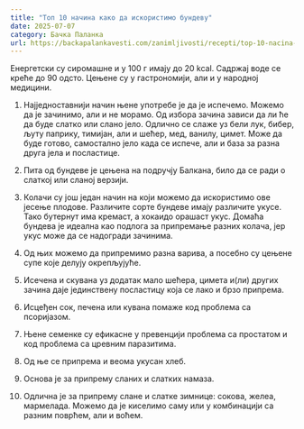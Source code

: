 ```yaml
---
title: "Топ 10 начина како да искористимо бундеву"
date: 2025-07-07
category: Бачка Паланка
url: https://backapalankavesti.com/zanimljivosti/recepti/top-10-nacina-kako-da-iskoristimo-bundevu/
---
```


Енергетски су сиромашне и у 100 г имају до 20 kcal. Садржај воде се креће до 90 одсто. Цењене су у гастрономији, али и у народној медицини.

1. Најједноставнији начин њене употребе је да је испечемо. Можемо да је зачинимо, али и не морамо. Од избора зачина зависи да ли ће да буде слатко или слано јело. Одлично се слаже уз бели лук, бибер, љуту паприку, тимијан, али и шећер, мед, ванилу, цимет. Може да буде готово, самостално јело када се испече, али и база за разна друга јела и посластице.

2. Пита од бундеве је цењена на подручју Балкана, било да се ради о слаткој или сланој верзији.

3. Колачи су још један начин на који можемо да искористимо ове јесење плодове. Различите сорте бундеве имају различите укусе. Тако бутернут има кремаст, а хокаидо орашаст укус. Домаћа бундева је идеална као подлога за припремање разних колача, јер укус може да се надогради зачинима.

4. Од њих можемо да припремимо разна варива, а посебно су цењене супе које делују окрепљујуће.

5. Исечена и скувана уз додатак мало шећера, цимета и(ли) других зачина даје јединствену посластицу која се лако и брзо припрема.

6. Исцеђен сок, печена или кувана помаже код проблема са псоријазом.

7. Њене семенке су ефикасне у превенцији проблема са простатом и код проблема са цревним паразитима.

8. Од ње се припрема и веома укусан хлеб.

9. Основа је за припрему сланих и слатких намаза.

10. Одлична је за припрему слане и слатке зимнице: сокова, желеа, мармелада. Можемо да је киселимо саму или у комбинацији са разним поврћем, али и воћем.

